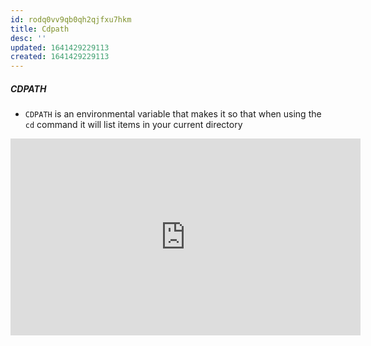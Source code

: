 ```yaml
---
id: rodq0vv9qb0qh2qjfxu7hkm
title: Cdpath
desc: ''
updated: 1641429229113
created: 1641429229113
---
```



##### CDPATH

- `CDPATH` is an environmental variable that makes it so that when using the `cd` command it will list items in your current directory

<iframe width="560" height="315" src="https://www.youtube.com/embed/4-Nun5c3qeA" title="YouTube video player" frameborder="0" allow="accelerometer; autoplay; clipboard-write; encrypted-media; gyroscope; picture-in-picture" allowfullscreen></iframe>
